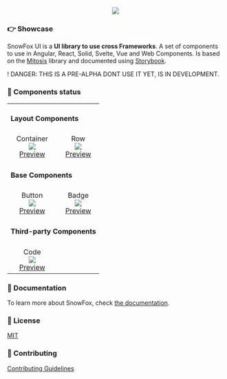<h1 align="center">
  <a href="#">
    <img
      src="https://i.ibb.co/cw0tDjZ/Product-Hunt-IMG-1.png"
      className="mx-auto"
    />
  </a>
</h1>

### 👉 Showcase

SnowFox UI is a **UI library to use cross Frameworks**. A set of components to use in Angular, React, Solid, Svelte, Vue and Web Components. Is based on the [Mitosis](https://github.com/BuilderIO/mitosis) library and documented using [Storybook](https://storybook.js.org/).

! DANGER: THIS IS A PRE-ALPHA DONT USE IT YET, IS IN DEVELOPMENT.

### 🔨 Components status

<table align="center">
  <tr>
    <td align="left" colspan="4">
     <h4>Layout Components</h4>
    </td>
  </tr>
  <tr>
    <td align="center">
      Container <br/>
      <img src="https://us-central1-progress-markdown.cloudfunctions.net/progress/100"/><br/>
      <a href="https://master--62ba36f5f54c8a6b9b324091.chromatic.com/?path=/docs/layout-container--default-story">Preview</a>
    </td>
    <td align="center">
      Row <br/>
      <img src="https://us-central1-progress-mark//down.cloudfunctions.net/progress/100"/><br/>
      <a href="https://master--62ba36f5f54c8a6b9b324091.chromatic.com/?path=/docs/layout-row--default-story">Preview</a>
    </td>
  </tr>
  <tr>
    <td  align="left" colspan="4">
     <h4>Base Components</h4>
    </td>
  </tr>
  <tr>
    <td align="center">
      Button <br/>
      <img src="https://us-central1-progress-markdown.cloudfunctions.net/progress/100"/><br/>
      <a href="https://master--62ba36f5f54c8a6b9b324091.chromatic.com/?path=/docs/components-button--default-story">Preview</a>
    </td>
    <td align="center">
      Badge <br/>
      <img src="https://us-central1-progress-markdown.cloudfunctions.net/progress/0"/><br/>
      <a href="https://master--62ba36f5f54c8a6b9b324091.chromatic.com/?path=/docs/components-badge--default-story">Preview</a>
    </td>
  </tr>
  <tr>
    <td align="left" colspan="4">
     <h4>Third-party Components</h4>
    </td>
  </tr>
  <tr>
    <td align="center">
      Code <br/>
      <img src="https://us-central1-progress-markdown.cloudfunctions.net/progress/50"/><br/>
      <a href="https://master--62ba36f5f54c8a6b9b324091.chromatic.com/?path=/docs/components-code--default-story">Preview</a>
    </td>
  </tr>
</table>

### 📗 Documentation

To learn more about SnowFox, check [the documentation](http://ui.snowfox.art/).

### 📃 License

[MIT](http://opensource.org/licenses/MIT)

### 🚀 Contributing

[Contributing Guidelines](https://github.com/alex-streza/snowfox-ui/blob/main/CONTRIBUTING.md)
